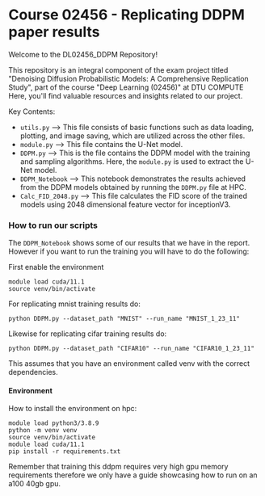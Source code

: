 # Course 02456 - Replicating DDPM paper results

Welcome to the DL02456_DDPM Repository!

This repository is an integral component of the exam project titled "Denoising Diffusion Probabilistic Models: A Comprehensive Replication Study", part of the course "Deep Learning (02456)" at DTU COMPUTE Here, you'll find valuable resources and insights related to our project.

Key Contents:

- `utils.py` --> This file consists of basic functions such as data loading, plotting, and image saving, which are utilized across the other files.
- `module.py` --> This file contains the U-Net model.
- `DDPM.py` --> This is the file contains the DDPM model with the training and sampling algorithms. Here, the `module.py` is used to extract the U-Net model. 
- `DDPM_Notebook` --> This notebook demonstrates the results achieved from the DDPM models obtained by running the `DDPM.py` file at HPC.
- `Calc_FID_2048.py` --> This file calculates the FID score of the trained models using 2048 dimensional feature vector for inceptionV3. 

### How to run our scripts

The `DDPM_Notebook` shows some of our results that we have in the report. However if you want to run the training you will have to do the following:

First enable the environment
```
module load cuda/11.1
source venv/bin/activate
```
For replicating mnist training results do:
```
python DDPM.py --dataset_path "MNIST" --run_name "MNIST_1_23_11"
```
Likewise for replicating cifar training results do:
```
python DDPM.py --dataset_path "CIFAR10" --run_name "CIFAR10_1_23_11"
```

This assumes that you have an environment called venv with the correct dependencies.

#### Environment
How to install the environment on hpc:

```
module load python3/3.8.9
python -m venv venv
source venv/bin/activate
module load cuda/11.1
pip install -r requirements.txt
```
Remember that training this ddpm requires very high gpu memory requirements therefore we only have a guide showcasing how to run on an a100 40gb gpu.



